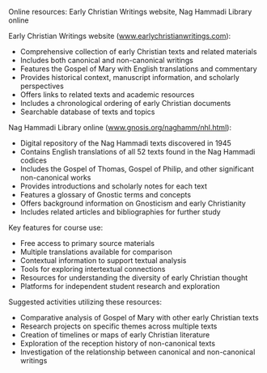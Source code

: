 Online resources: Early Christian Writings website, Nag Hammadi Library online

Early Christian Writings website (www.earlychristianwritings.com):
- Comprehensive collection of early Christian texts and related materials
- Includes both canonical and non-canonical writings
- Features the Gospel of Mary with English translations and commentary
- Provides historical context, manuscript information, and scholarly perspectives
- Offers links to related texts and academic resources
- Includes a chronological ordering of early Christian documents
- Searchable database of texts and topics

Nag Hammadi Library online (www.gnosis.org/naghamm/nhl.html):
- Digital repository of the Nag Hammadi texts discovered in 1945
- Contains English translations of all 52 texts found in the Nag Hammadi codices
- Includes the Gospel of Thomas, Gospel of Philip, and other significant non-canonical works
- Provides introductions and scholarly notes for each text
- Features a glossary of Gnostic terms and concepts
- Offers background information on Gnosticism and early Christianity
- Includes related articles and bibliographies for further study

Key features for course use:
- Free access to primary source materials
- Multiple translations available for comparison
- Contextual information to support textual analysis
- Tools for exploring intertextual connections
- Resources for understanding the diversity of early Christian thought
- Platforms for independent student research and exploration

Suggested activities utilizing these resources:
- Comparative analysis of Gospel of Mary with other early Christian texts
- Research projects on specific themes across multiple texts
- Creation of timelines or maps of early Christian literature
- Exploration of the reception history of non-canonical texts
- Investigation of the relationship between canonical and non-canonical writings